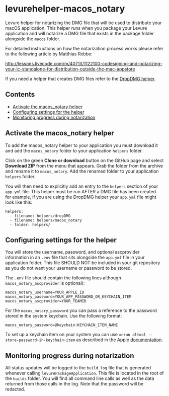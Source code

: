 # levurehelper-macos_notary
Levure helper for notarizing the DMG file that will be used to distribute your macOS application. This helper runs when you package your Levure application and will notarize a DMG file that exists in the package folder alongside the `macos` folder.

For detailed instructions on how the notarization process works please refer to the following article by Matthias Rebbe: 

http://lessons.livecode.com/m/4071/l/1122100-codesigning-and-notarizing-your-lc-standalone-for-distribution-outside-the-mac-appstore

If you need a helper that creates DMG files refer to the [DropDMG helper](https://github.com/trevordevore/levurehelper-dropDMG).

## Contents

* [Activate the macos_notary helper](#activate-the-macos_notary-helper)
* [Configuring settings for the helper](#configuring-settings-for-the-helper)
* [Monitoring progress during notarization](#monitoring-progress-during-notarization)

## Activate the macos_notary helper

To add the macos_notary helper to your application you must download it and add the `macos_notary` folder to your application `helpers` folder.

Click on the green **Clone or download** button on the GitHub page and select **Download ZIP** from the menu that appears. Grab the folder from the archive and rename it to `macos_notary`. Add the renamed folder to your application `helpers` folder.

You will then need to explicitly add an entry to the `helpers` section of your `app.yml` file. This helper must be run AFTER a DMG file has been created. 
for example, if you are using the DropDMG helper your `app.yml` file might look like this:

```
helpers:
  - filename: helpers/dropDMG
  - filename: helpers/macos_notary
  - folder: helpers/
```

## Configuring settings for the helper

You will store the username, password, and optional ascprovider information in an `.env` file that sits alongside the `app.yml` file in your application folder. This file SHOULD NOT be included in your git repository as you do not want your username or password to be stored.

The `.env` file should contain the following lines although `macos_notary_ascprovider` is optional):

```
macos_notary_username=YOUR_APPLE_ID
macos_notary_password=YOUR_APP_PASSWORD_OR_KEYCHAIN_ITEM
macos_notary_ascprovider=YOUR_TEAMID
```

For the `macos_notary_password` you can pass a reference to the password stored in the system keychain. Use the following format:

```
macos_notary_password=@keychain:KEYCHAIN_ITEM_NAME
```

To set up a keychain item on your system you can use `xcrun altool --store-password-in-keychain-item` as described in the Apple [documentation](https://developer.apple.com/documentation/xcode/notarizing_macos_software_before_distribution/customizing_the_notarization_workflow?language=objc).

## Monitoring progress during notarization

All status updates will be logged to the `build.log` file that is generated whenever calling `levurePackageApplication`. This file is located in the root of the `builds` folder. You will find all command line calls as well as the data returned from those calls in the log. Note that the password will be redacted.
